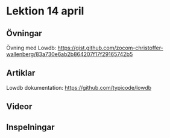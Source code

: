 # Lektion 14 april

## Övningar

Övning med Lowdb: https://gist.github.com/zocom-christoffer-wallenberg/83a730e6ab2b864207f17f29165742b5

## Artiklar

Lowdb dokumentation: https://github.com/typicode/lowdb

## Videor


## Inspelningar

